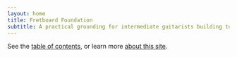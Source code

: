 ```yaml
---
layout: home
title: Fretboard Foundation
subtitle: A practical grounding for intermediate guitarists building toward mastery.
---
```


See the [table of contents](toc), or learn more [about this site](about).


